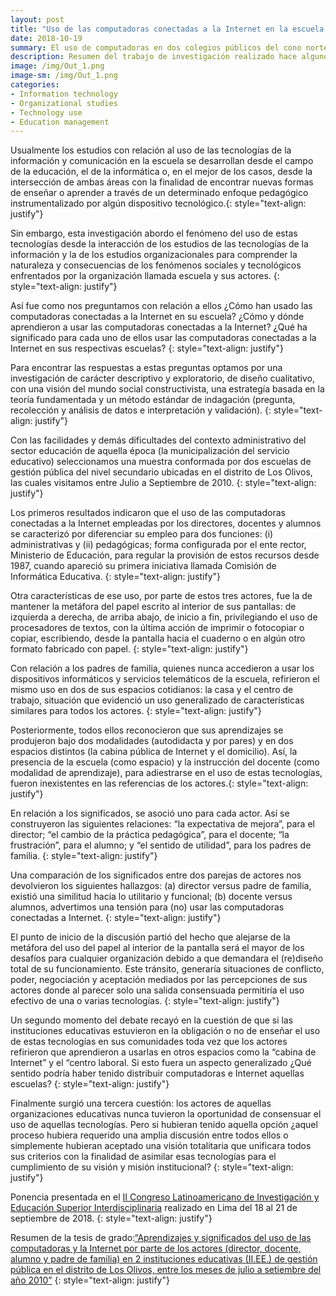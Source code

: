 ```yaml
--- 
layout: post
title: "Uso de las computadoras conectadas a la Internet en la escuela publica."
date: 2018-10-19
summary: El uso de computadoras en dos colegios públicos del cono norte en Lima Metropolitana. 
description: Resumen del trabajo de investigación realizado hace algunos años atrás.  
image: /img/Out_1.png
image-sm: /img/Out_1.png
categories:
- Information technology
- Organizational studies
- Technology use
- Education management
--- 
```

Usualmente los estudios con relación al uso de las tecnologías de la información y comunicación en la escuela se desarrollan desde el campo de la educación, el de la informática o, en el mejor de los casos, desde la intersección de ambas áreas con la finalidad de encontrar nuevas formas de enseñar o aprender a través de un determinado enfoque pedagógico instrumentalizado por algún dispositivo tecnológico.{: style="text-align: justify"}

Sin embargo, esta investigación abordo el fenómeno del uso de estas tecnologías desde la interacción de los estudios de las tecnologías de la información y la de los estudios organizacionales para comprender la naturaleza y consecuencias de los fenómenos sociales y tecnológicos enfrentados por la organización llamada escuela y sus actores.
{: style="text-align: justify"}

Así fue como nos preguntamos con relación a ellos ¿Cómo han usado las computadoras conectadas a la Internet en su escuela? ¿Cómo y dónde aprendieron a usar las computadoras conectadas a la Internet? ¿Qué ha significado para cada uno de ellos usar las computadoras conectadas a la Internet en sus respectivas escuelas?
{: style="text-align: justify"}

Para encontrar las respuestas a estas preguntas optamos por una investigación de carácter descriptivo y exploratorio, de diseño cualitativo, con una visión del mundo social constructivista, una estrategía basada en la teoría fundamentada y un método estándar de indagación (pregunta, recolección y análisis de datos e interpretación y validación).
{: style="text-align: justify"}

Con las facilidades y demás dificultades del contexto administrativo del sector educación de aquella época (la municipalización del servicio educativo) seleccionamos una muestra conformada por dos escuelas de gestión pública del nivel secundario ubicadas en el distrito de Los Olivos, las cuales visitamos entre Julio a Septiembre de 2010.
{: style="text-align: justify"}

Los primeros resultados indicaron que el uso de las computadoras conectadas a la Internet empleadas por los directores, docentes y alumnos se caracterizó por diferenciar su empleo para dos funciones: (i) administrativas y (ii) pedagógicas; forma configurada por el ente rector, Ministerio de Educación, para regular la provisión de estos recursos desde 1987, cuando apareció su primera iniciativa llamada Comisión de Informática Educativa.
{: style="text-align: justify"} 

Otra características de ese uso, por parte de estos tres actores, fue la de mantener la metáfora del papel escrito al interior de sus pantallas: de izquierda a derecha, de arriba abajo, de inicio a fin, privilegiando el uso de procesadores de textos, con la última acción de imprimir o fotocopiar o copiar, escribiendo, desde la pantalla hacia el cuaderno o en algún otro formato fabricado con papel.
{: style="text-align: justify"} 

Con relación a los padres de familia, quienes nunca accedieron a usar los dispositivos informáticos y servicios telemáticos de la escuela, refirieron el mismo uso en dos de sus espacios cotidianos: la casa y el centro de trabajo, situación que evidenció un uso generalizado de características similares para todos los actores.
{: style="text-align: justify"}

Posteriormente, todos ellos reconocieron que sus aprendizajes se produjeron bajo dos modalidades (autodidacta y por pares) y en dos espacios distintos (la cabina pública de Internet y el domicilio). Así, la presencia de la escuela (como espacio) y la instrucción del docente (como modalidad de aprendizaje), para adiestrarse en el uso de estas tecnologías, fueron inexistentes en las referencias de los actores.{: style="text-align: justify"}

En relación a los significados, se asoció uno para cada actor. Así se construyeron las siguientes relaciones: “la expectativa de mejora”, para el director; “el cambio de la práctica pedagógica”, para el docente; “la frustración”, para el alumno; y “el sentido de utilidad”, para los padres de familia.
{: style="text-align: justify"}

Una comparación de los significados entre dos parejas de actores nos devolvieron los siguientes hallazgos: (a) director versus padre de familia, existió una similitud hacia lo utilitario y funcional; (b) docente versus alumnos, advertimos una tensión para (no) usar las computadoras conectadas a Internet.
{: style="text-align: justify"} 

El punto de inicio de la discusión partió del hecho que alejarse de la metáfora del uso del papel al interior de la pantalla será el mayor de los desafíos para cualquier organización debido a que demandara el (re)diseño total de su funcionamiento. Este tránsito, generaría situaciones de conflicto, poder, negociación y aceptación mediados por las percepciones de sus actores donde al parecer solo una salida consensuada permitiría el uso efectivo de una o varias tecnologías.
{: style="text-align: justify"} 

Un segundo momento del debate recayó en la cuestión de que si las instituciones educativas estuvieron en la obligación o no de enseñar el uso de estas tecnologías en sus comunidades toda vez que los actores refirieron que aprendieron a usarlas en otros espacios como la “cabina de Internet” y el “centro laboral. Si esto fuera un aspecto generalizado ¿Qué sentido podría haber tenido distribuir computadoras e Internet aquellas escuelas?
{: style="text-align: justify"}

Finalmente surgió una tercera cuestión: los actores de aquellas organizaciones educativas nunca tuvieron la oportunidad de consensuar el uso de aquellas tecnologías. Pero si hubieran tenido aquella opción ¿aquel proceso hubiera requerido una amplia discusión entre todos ellos o simplemente hubieran aceptado una visión totalitaria que unificara todos sus criterios con la finalidad de asimilar esas tecnologías para el cumplimiento de su visión y misión institucional?
{: style="text-align: justify"}

Ponencia presentada en el [II Congreso Latinoamericano de Investigación y Educación Superior Interdisciplinaria]("http://congreso.pucp.edu.pe/iei/") realizado en Lima del 18 al 21 de septiembre de 2018. 
{: style="text-align: justify"}

Resumen de la tesis de grado:[“Aprendizajes y significados del uso de las computadoras y la Internet por parte de los actores (director, docente, alumno y padre de familia) en 2 instituciones educativas (II.EE.) de gestión pública en el distrito de Los Olivos, entre los meses de julio a setiembre del año 2010”](http://bit.ly/2IVl3Pe)
{: style="text-align: justify"}
